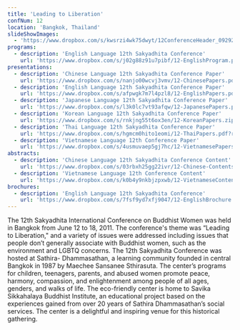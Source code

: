```yaml
---
title: 'Leading to Liberation'
confNum: 12
location: 'Bangkok, Thailand'
slideShowImages:
  - 'https://www.dropbox.com/s/kwsrzi4wk75dwyt/12ConferenceHeader_09292013.jpg?raw=1'
programs:
  - description: 'English Language 12th Sakyadhita Conference'
    url: 'https://www.dropbox.com/s/j02g88z91u7pibf/12-EnglishProgram.pdf?raw=1'
presentations:
  - description: 'Chinese Language 12th Sakyadhita Conference Paper'
    url: 'https://www.dropbox.com/s/nanjo00wcvj3vmv/12-ChinesePapers.pdf?raw=1'
  - description: 'English Language 12th Sakyadhita Conference Paper'
    url: 'https://www.dropbox.com/s/afpwgk7m7l4pzl8/12-EnglishPapers.pdf?raw=1'
  - description: 'Japanese Language 12th Sakyadhita Conference Paper'
    url: 'https://www.dropbox.com/s/l3k0lc7vt93afqw/12-JapanesePapers.pdf?raw=1'
  - description: 'Korean Language 12th Sakyadhita Conference Paper'
    url: 'https://www.dropbox.com/s/rnkjng55t6ox3en/12-KoreanPapers.zip?raw=1'
  - description: 'Thai Language 12th Sakyadhita Conference Paper'
    url: 'https://www.dropbox.com/s/hgmcm0hito1eomi/12-ThaiPapers.pdf?raw=1'
  - description: 'Vietnamese Language 12th Conference Paper'
    url: 'https://www.dropbox.com/s/4usmuvaep5gj7hc/12-VietnamesePapers-%20TienToiGiaiThoat.pdf?raw=1'
abstracts:
  - description: 'Chinese Language 12th Sakyadhita Conference Content'
    url: 'https://www.dropbox.com/s/03rbxh25gg22ivr/12-Chinese-Contents.pdf?raw=1'
  - description: 'Vietnamese Language 12th Conference Content'
    url: 'https://www.dropbox.com/s/k0b4y9nkbjzpxwb/12-VietnameseContent.pdf?raw=1'
brochures:
  - description: 'English Language 12th Sakyadhita Conference'
    url: 'https://www.dropbox.com/s/7fsf9yd7xfj9047/12-EnglishBrochure.pdf?raw=1'
---
```


The 12th Sakyadhita International Conference on Buddhist Women was held in Bangkok from June 12 to 18, 2011. The conference&apos;s theme was &ldquo;Leading to Liberation,&quot; and a variety of issues were addressed including issues that people don&rsquo;t generally associate with Buddhist women, such as the environment and LGBTQ concerns. The 12th Sakyadhita Conference was hosted at Sathira- Dhammasathan, a learning community founded in central Bangkok in 1987 by Maechee Sansanee Sthirasuta. The center&rsquo;s programs for children, teenagers, parents, and abused women promote peace, harmony, compassion, and enlightenment among people of all ages, genders, and walks of life. The eco-friendly center is home to Savika Sikkahalaya Buddhist Institute, an educational project based on the experiences gained from over 20 years of Sathira Dhammasathan&rsquo;s social services. The center is a delightful and inspiring venue for this historical gathering.
